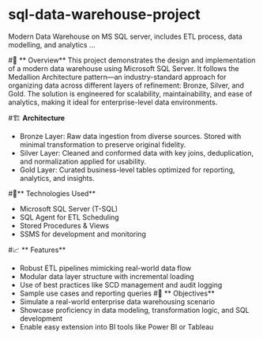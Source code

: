 # sql-data-warehouse-project
Modern Data Warehouse on MS SQL server, includes ETL process, data modelling, and analytics
...

#🚀 ** Overview**
This project demonstrates the design and implementation of a modern data warehouse using Microsoft SQL Server. It follows the Medallion Architecture pattern—an industry-standard approach for organizing data across different layers of refinement: Bronze, Silver, and Gold. The solution is engineered for scalability, maintainability, and ease of analytics, making it ideal for enterprise-level data environments.

#🏗️ **Architecture**
- Bronze Layer: Raw data ingestion from diverse sources. Stored with minimal transformation to preserve original fidelity.
- Silver Layer: Cleaned and conformed data with key joins, deduplication, and normalization applied for usability.
- Gold Layer: Curated business-level tables optimized for reporting, analytics, and insights.
  
#🔧** Technologies Used**
- Microsoft SQL Server (T-SQL)
- SQL Agent for ETL Scheduling
- Stored Procedures & Views
- SSMS for development and monitoring

  
#📈 ** Features**
- Robust ETL pipelines mimicking real-world data flow
- Modular data layer structure with incremental loading
- Use of best practices like SCD management and audit logging
- Sample use cases and reporting queries
#🎯 ** Objectives**
- Simulate a real-world enterprise data warehousing scenario
- Showcase proficiency in data modeling, transformation logic, and SQL development
- Enable easy extension into BI tools like Power BI or Tableau
